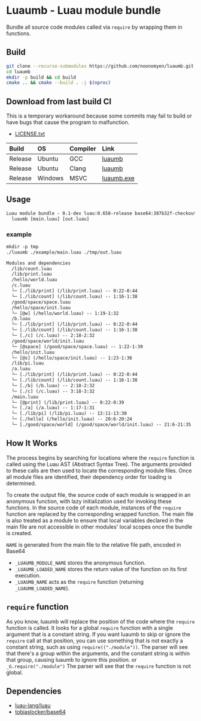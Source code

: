 # Luaumb - Luau module bundle

Bundle all source code modules called via `require` by wrapping them in functions.

## Build

```sh
git clone --recurse-submodules https://github.com/noonomyen/luaumb.git
cd luaumb
mkdir -p build && cd build
cmake .. && cmake --build . -j $(nproc)
```

## Download from last build CI

This is a temporary workaround because some commits may fail to build or have bugs that cause the program to malfunction.

- [LICENSE.txt](https://cdn.noonomyen.com/static/repo/luaumb/ci-last-build/LICENSE.txt)

| Build | OS | Compiler | Link |
| :- | :- | :- | :- |
| Release | Ubuntu | GCC | [luaumb](https://cdn.noonomyen.com/static/repo/luaumb/ci-last-build/Release/ubuntu-latest/gcc/luaumb) |
| Release | Ubuntu | Clang | [luaumb](https://cdn.noonomyen.com/static/repo/luaumb/ci-last-build/Release/ubuntu-latest/clang/luaumb) |
| Release | Windows | MSVC | [luaumb.exe](https://cdn.noonomyen.com/static/repo/luaumb/ci-last-build/Release/windows-latest/cl/luaumb.exe) |

## Usage

```txt
Luau module bundle - 0.1-dev luau:0.658-release base64:387b32f-checkout
  luaumb [main.luau] [out.luau]
```

### example

```txt
mkdir -p tmp
./luaumb ./example/main.luau ./tmp/out.luau

Modules and dependencies
  /lib/count.luau
  /lib/print.luau
  /hello/world.luau
  /c.luau
  └─ [./lib/print] (/lib/print.luau) -- 0:22-0:44
  └─ [./lib/count] (/lib/count.luau) -- 1:16-1:38
  /good/space/space.luau
  /hello/space/init.luau
  └─ [@w] (/hello/world.luau) -- 1:19-1:32
  /b.luau
  └─ [./lib/print] (/lib/print.luau) -- 0:22-0:44
  └─ [./lib/count] (/lib/count.luau) -- 1:16-1:38
  └─ [./c] (/c.luau) -- 2:18-2:32
  /good/space/world/init.luau
  └─ [@space] (/good/space/space.luau) -- 1:22-1:39
  /hello/init.luau
  └─ [@s] (/hello/space/init.luau) -- 1:23-1:36
  /lib/pi.luau
  /a.luau
  └─ [./lib/print] (/lib/print.luau) -- 0:22-0:44
  └─ [./lib/count] (/lib/count.luau) -- 1:16-1:38
  └─ [./b] (/b.luau) -- 2:18-2:32
  └─ [./c] (/c.luau) -- 3:18-3:32
  /main.luau
  └─ [@print] (/lib/print.luau) -- 0:22-0:39
  └─ [./a] (/a.luau) -- 1:17-1:31
  └─ [./lib/pi] (/lib/pi.luau) -- 13:11-13:30
  └─ [./hello] (/hello/init.luau) -- 20:6-20:24
  └─ [./good/space/world] (/good/space/world/init.luau) -- 21:6-21:35
```

## How It Works

The process begins by searching for locations where the `require` function is called using the Luau AST (Abstract Syntax Tree). The arguments provided to these calls are then used to locate the corresponding module files. Once all module files are identified, their dependency order for loading is determined.

To create the output file, the source code of each module is wrapped in an anonymous function, with lazy initialization used for invoking these functions. In the source code of each module, instances of the `require` function are replaced by the corresponding wrapped function. The main file is also treated as a module to ensure that local variables declared in the main file are not accessible in other modules' local scopes once the bundle is created.

`NAME` is generated from the main file to the relative file path, encoded in Base64

- `_LUAUMB_MODULE_NAME` stores the anonymous function.
- `_LUAUMB_LOADED_NAME` stores the return value of the function on its first execution.
- `_LUAUMB_NAME` acts as the `require` function (returning `_LUAUMB_LOADED_NAME`).

## `require` function

As you know, luaumb will replace the position of the code where the `require` function is called. It looks for a global `require` function with a single argument that is a constant string. If you want luaumb to skip or ignore the `require` call at that position, you can use something that is not exactly a constant string, such as using `require(("./module"))`. The parser will see that there's a group within the arguments, and the constant string is within that group, causing luaumb to ignore this position. or `_G.require("./module")` The parser will see that the `require` function is not global.

## Dependencies

- [luau-lang/luau](https://github.com/luau-lang/luau)
- [tobiaslocker/base64](https://github.com/tobiaslocker/base64)
